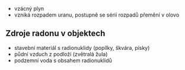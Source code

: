 - vzácný plyn
- vzniká rozpadem uranu, postupně se sérií rozpadů přemění v olovo

## Zdroje radonu v objektech
- stavební materiál s radionuklidy (popílky, škvára, písky)
- půdní vzduch z podloží (zvětralá žula)
- podzemní voda s obsahem radionuklidů
